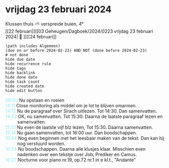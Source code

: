 # vrijdag 23 februari 2024

Klussen thuis ⛅ verspreide buien, 4°<br>[[22 februari]][[03 Geheugen/Dagboek/2024/0223 vrijdag 23 februari 2024| 📓 ]][[24 februari]]
```tasks
(path includes Algemeen)
(due on or before 2024-02-23) AND NOT (done before 2024-02-23)
# not done
hide due date
hide recurrence rule
hide tags
hide backlink
hide done date
hide task count
hide created date
hide edit button
```
<p style="padding-left: 2.7em; text-indent: -2.7em; margin: 0;"><font color=#8be9f3>08:00  </font>  Nu opstaan en roeien  </p>   
<p style="padding-left: 2.7em; text-indent: -2.7em; margin: 0;"><font color=#8be9f3>14:11  </font>  Close monitoring als middel om je lot te blijven omarmen. </p>   
<p style="padding-left: 2.7em; text-indent: -2.7em; margin: 0;"><font color=#8be9f3>14:12  </font>  Nu de paragraaf over Sirach uitlezen. Tot 14:30. Dan samenvatten. </p>   
<p style="padding-left: 2.7em; text-indent: -2.7em; margin: 0;"><font color=#8be9f3>14:22  </font>  OK, nu samenvatten. Tot 15:30. Daarna de laatste paragraaf lezen en samenvatten. </p>   
<p style="padding-left: 2.7em; text-indent: -2.7em; margin: 0;"><font color=#8be9f3>15:01  </font>  Nu even de laatste vijf blz lezen, Tot 15:30. Daarna samenvatten. </p>   
<p style="padding-left: 2.7em; text-indent: -2.7em; margin: 0;"><font color=#8be9f3>15:14  </font>  Nu gaan samenvatten, tot 16:00 uur. Dan boodschappen.  </p>   
<p style="padding-left: 2.7em; text-indent: -2.7em; margin: 0;"><font color=#8be9f3>15:44  </font>  Nog even beginnen met het leesbaar maken van de tekst. Dan kan hij nog verstuurd worden. </p>   
<p style="padding-left: 2.7em; text-indent: -2.7em; margin: 0"><font color=#8be9f5>16:24</font>  Nu boodschappen. Daarna alle klusjes klaar. Misschien even nadenken over een tekstje over Job, Prediker en Camus.  </p>   
<p style="padding-left: 2.7em; text-indent: -2.7em; margin: 0;"><font color=#8be9f3>16:27  </font>  Nocturne voor piano nr.19, op.72 nr.1 in e kl.t., "Andante" </p>   
